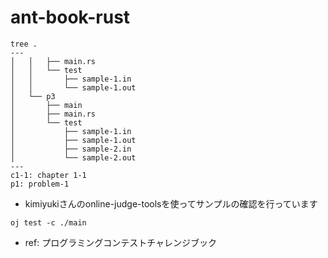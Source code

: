 # ant-book-rust

```
tree .
---
│   │   ├── main.rs
│   │   └── test
│   │       ├── sample-1.in
│   │       └── sample-1.out
│   └── p3
│       ├── main
│       ├── main.rs
│       └── test
│           ├── sample-1.in
│           ├── sample-1.out
│           ├── sample-2.in
│           └── sample-2.out
---
c1-1: chapter 1-1
p1: problem-1
```

- kimiyukiさんのonline-judge-toolsを使ってサンプルの確認を行っています

```
oj test -c ./main
```

- ref: プログラミングコンテストチャレンジブック

